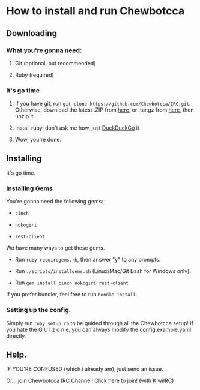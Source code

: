# How to install and run Chewbotcca

## Downloading

### What you're gonna need:

1) Git (optional, but recommended)

2) Ruby (required)

### It's go time

1) If you have git, run `git clone https://github.com/Chewbotcca/IRC.git`. Otherwise, download the latest .ZIP from [here](https://github.com/Chewbotcca/IRC/archive/master.zip), or .tar.gz from [here](https://github.com/Chewbotcca/IRC/archive/master.tar.gz), then unzip it.

2) Install ruby. don't ask me how, just [DuckDuckGo](http://lmgtfy.com/?s=d&q=how%20to%20install%20ruby) it

3) Wow, you're done.

## Installing

It's go time.

### Installing Gems

You're gonna need the following gems:

- `cinch`

- `nokogiri`

- `rest-client`

We have many ways to get these gems.

- Run `ruby requiregems.rb`, then answer "y" to any prompts.

- Run `./scripts/installgems.sh` (Linux/Mac/Git Bash for Windows only).

- Run `gem install cinch nokogiri rest-client`

If you prefer bundler, feel free to run `bundle install`.

### Setting up the config.

Simply run `ruby setup.rb` to be guided through all the Chewbotcca setup! If you hate the G U I z o n e, you can always modify the config.example.yaml directly.

## Help.

IF YOU'RE CONFUSED (which i already am), just send an issue.

Or... join Chewbotcca IRC Channel! [Click here to join! (with KiwiIRC)](irc)
